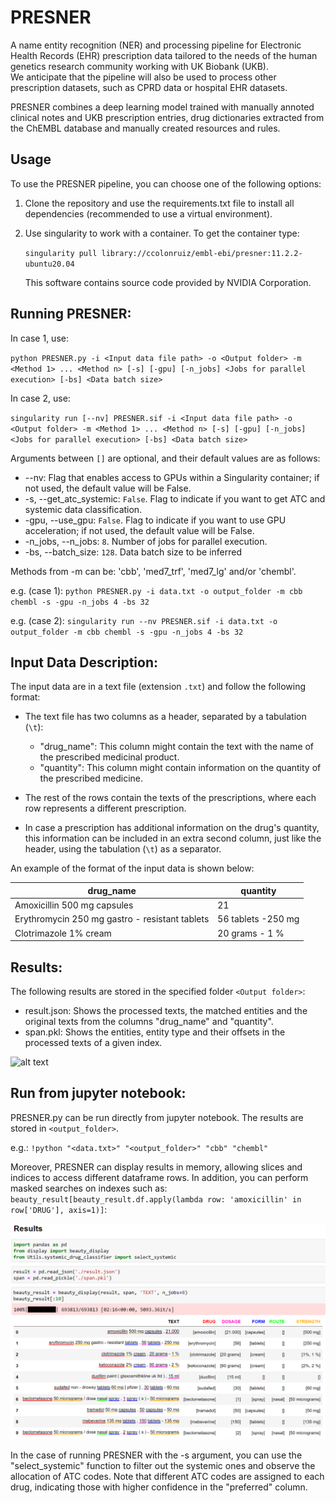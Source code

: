 # PRESNER

A name entity recognition (NER) and processing pipeline for Electronic Health Records (EHR) prescription data tailored to the needs of the human genetics research community working with UK Biobank (UKB). \
We anticipate that the pipeline will also be used to process other prescription datasets, such as CPRD data or hospital EHR datasets.

PRESNER combines a deep learning model trained with manually annoted clinical notes and UKB prescription entries, drug dictionaries extracted from the ChEMBL database and manually created resources and rules.

## Usage

To use the PRESNER pipeline, you can choose one of the following options:

1) Clone the repository and use the requirements.txt file to install all dependencies (recommended to use a virtual environment).
2) Use singularity to work with a container. To get the container type:

   `singularity pull library://ccolonruiz/embl-ebi/presner:11.2.2-ubuntu20.04`

   This software contains source code provided by NVIDIA Corporation.

## Running PRESNER:
In case 1, use:

`python PRESNER.py -i <Input data file path> -o <Output folder> -m <Method 1> ... <Method n> [-s] [-gpu] [-n_jobs] <Jobs for parallel execution> [-bs] <Data batch size>`

In case 2, use:

`singularity run [--nv] PRESNER.sif -i <Input data file path> -o <Output folder> -m <Method 1> ... <Method n> [-s] [-gpu] [-n_jobs] <Jobs for parallel execution> [-bs] <Data batch size>`

Arguments between `[]` are optional, and their default values are as follows:

- --nv: Flag that enables access to GPUs within a Singularity container; if not used, the default value will be False.
- -s, --get_atc_systemic: `False`. Flag to indicate if you want to get ATC and systemic data classification.
- -gpu, --use_gpu: `False`. Flag to indicate if you want to use GPU acceleration; if not used, the default value will be False.
- -n_jobs, --n_jobs: `8`. Number of jobs for parallel execution.
- -bs, --batch_size: `128`. Data batch size to be inferred

Methods from -m can be: 'cbb', 'med7_trf', 'med7_lg' and/or 'chembl'.

e.g. (case 1): `python PRESNER.py -i data.txt -o output_folder -m cbb chembl -s -gpu -n_jobs 4 -bs 32`

e.g. (case 2): `singularity run --nv PRESNER.sif -i data.txt -o output_folder -m cbb chembl -s -gpu -n_jobs 4 -bs 32`

## Input Data Description:

The input data are in a text file (extension `.txt`) and follow the following format:

- The text file has two columns as a header, separated by a tabulation (`\t`):
	- "drug_name": This column might contain the text with the name of the prescribed medicinal product.
	- "quantity": This column might contain information on the quantity of the prescribed medicine.

- The rest of the rows contain the texts of the prescriptions, where each row represents a different prescription.
- In case a prescription has additional information on the drug's quantity, this information can be included in an extra second column, just like the header, using the tabulation (`\t`) as a separator.

An example of the format of the input data is shown below:

|drug_name|quantity|
|-----------|-----------|
|Amoxicillin 500 mg capsules|21|
|Erythromycin 250 mg gastro - resistant tablets|56 tablets -250 mg|
|Clotrimazole 1% cream|20 grams - 1 %|

## Results:

The following results are stored in the specified folder `<Output folder>`:

- result.json: Shows the processed texts, the matched entities and the original texts from the columns "drug_name" and "quantity".
- span.pkl: Shows the entities, entity type and their offsets in the processed texts of a given index.
  
![alt text](https://github.com/mariaheza/CLINICAL_DRUGS_NER/blob/main/PRESNER/images/Results.png?raw=true)

## Run from jupyter notebook:

PRESNER.py can be run directly from jupyter notebook. The results are stored in `<output_folder>`.

e.g.: `!python "<data.txt>" "<output_folder>" "cbb" "chembl"`

Moreover, PRESNER can display results in memory, allowing slices and indices to access different dataframe rows. In addition, you can perform masked searches on indexes such as: `beauty_result[beauty_result.df.apply(lambda row: 'amoxicillin' in row['DRUG'], axis=1)]`:
  
![alt text](https://github.com/ccolonruiz/PRESNER/blob/main/images/Beauty.png?raw=true)

In the case of running PRESNER with the -s argument, you can use the "select_systemic" function to filter out the systemic ones and observe the allocation of ATC codes. Note that different ATC codes are assigned to each drug, indicating those with higher confidence in the "preferred" column.
